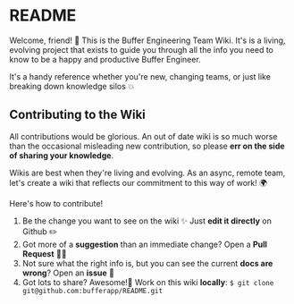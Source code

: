 # README
Welcome, friend! 👋 This is the Buffer Engineering Team Wiki. It's is a living, evolving project that exists to guide you through all the info you need to know to be a happy and productive Buffer Engineer. 

It's a handy reference whether you're new, changing teams, or just like breaking down knowledge silos 💥

## Contributing to the Wiki
All contributions would be glorious. An out of date wiki is so much worse than the occasional misleading new contribution, so please **err on the side of sharing your knowledge**.

Wikis are best when they're living and evolving. As an async, remote team, let's create a wiki that reflects our commitment to this way of work! 🌍

Here's how to contribute!
1. Be the change you want to see on the wiki ✨ Just **edit it directly** on Github ✏️
2. Got more of a **suggestion** than an immediate change? Open a **Pull Request** 🙋🏽‍
3. Not sure what the right info is, but you can see the current **docs are wrong**? Open an **issue** 🤔
4. Got lots to share? Awesome!🦄 Work on this wiki **locally**: `$ git clone git@github.com:bufferapp/README.git`
